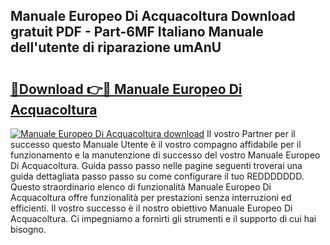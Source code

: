 ## Manuale Europeo Di Acquacoltura Download gratuit PDF - Part-6MF Italiano Manuale dell'utente di riparazione umAnU

# <h2><a href="http://dfbbax.blite.top/?on=Manuale+Europeo+Di+Acquacoltura">🔗Download 👉🔴 Manuale Europeo Di Acquacoltura</a></h2>

[![Manuale Europeo Di Acquacoltura download](https://i.imgur.com/lujVjoI.png)](http://dfbbax.blite.top/?on=Manuale+Europeo+Di+Acquacoltura)
Il vostro Partner per il successo questo Manuale Utente è il vostro compagno affidabile per il funzionamento e la manutenzione di successo del vostro Manuale Europeo Di Acquacoltura. Guida passo passo nelle pagine seguenti troverai una guida dettagliata passo passo su come configurare il tuo REDDDDDDD. Questo straordinario elenco di funzionalità Manuale Europeo Di Acquacoltura offre funzionalità per prestazioni senza interruzioni ed efficienti. Il vostro successo è il nostro obiettivo Manuale Europeo Di Acquacoltura. Ci impegniamo a fornirti gli strumenti e il supporto di cui hai bisogno.
